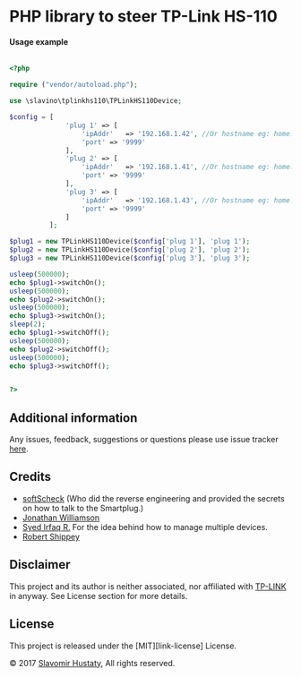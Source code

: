 PHP library to steer TP-Link HS-110 
=========

#### Usage example


```php

<?php

require ("vendor/autoload.php");

use \slavino\tplinkhs110\TPLinkHS110Device;

$config = [
              'plug 1' => [
                  'ipAddr'   => '192.168.1.42', //Or hostname eg: home.example.com
                  'port' => '9999'
              ],
              'plug 2' => [
                  'ipAddr'   => '192.168.1.41', //Or hostname eg: home.example.com
                  'port' => '9999'
              ],
              'plug 3' => [
                  'ipAddr'   => '192.168.1.43', //Or hostname eg: home.example.com
                  'port' => '9999'
              ]
          ];

$plug1 = new TPLinkHS110Device($config['plug 1'], 'plug 1');
$plug2 = new TPLinkHS110Device($config['plug 2'], 'plug 2');
$plug3 = new TPLinkHS110Device($config['plug 3'], 'plug 3');

usleep(500000);
echo $plug1->switchOn();
usleep(500000);
echo $plug2->switchOn();
usleep(500000);
echo $plug3->switchOn();
sleep(2);
echo $plug1->switchOff();
usleep(500000);
echo $plug2->switchOff();
usleep(500000);
echo $plug3->switchOff();


?>

```

## Additional information

Any issues, feedback, suggestions or questions please use issue tracker [here](https://github.com/slavino/tplink-hs110-php/issues).

## Credits

- [softScheck](https://github.com/softScheck/tplink-smartplug) (Who did the reverse engineering and provided the secrets on how to talk to the Smartplug.)
- [Jonathan Williamson](https://github.com/jonnywilliamson/tplinksmartplug)
- [Syed Irfaq R.](https://github.com/irazasyed) For the idea behind how to manage multiple devices.
- [Robert Shippey](https://github.com/RobertShippey/hs100-php-api/blob/master/utils.php)

## Disclaimer

This project and its author is neither associated, nor affiliated with [TP-LINK](http://www.tp-link.com/en/) in anyway.
See License section for more details.

## License

This project is released under the [MIT][link-license] License.

© 2017 [Slavomir Hustaty](https://www.linkedin.com/in/hustaty/), All rights reserved.
